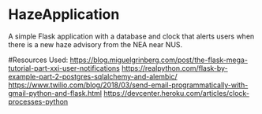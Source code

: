 # HazeApplication

A simple Flask application with a database and clock that alerts users when there is a new haze advisory from the NEA near NUS. 


#Resources Used:
https://blog.miguelgrinberg.com/post/the-flask-mega-tutorial-part-xxi-user-notifications
https://realpython.com/flask-by-example-part-2-postgres-sqlalchemy-and-alembic/
https://www.twilio.com/blog/2018/03/send-email-programmatically-with-gmail-python-and-flask.html
https://devcenter.heroku.com/articles/clock-processes-python
